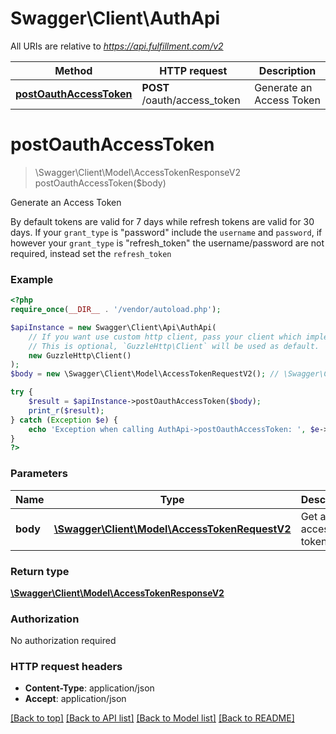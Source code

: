 # Swagger\Client\AuthApi

All URIs are relative to *https://api.fulfillment.com/v2*

Method | HTTP request | Description
------------- | ------------- | -------------
[**postOauthAccessToken**](AuthApi.md#postoauthaccesstoken) | **POST** /oauth/access_token | Generate an Access Token

# **postOauthAccessToken**
> \Swagger\Client\Model\AccessTokenResponseV2 postOauthAccessToken($body)

Generate an Access Token

By default tokens are valid for 7 days while refresh tokens are valid for 30 days. If your `grant_type` is \"password\" include the `username` and `password`, if however your `grant_type` is \"refresh_token\" the username/password are not required, instead set the `refresh_token`

### Example
```php
<?php
require_once(__DIR__ . '/vendor/autoload.php');

$apiInstance = new Swagger\Client\Api\AuthApi(
    // If you want use custom http client, pass your client which implements `GuzzleHttp\ClientInterface`.
    // This is optional, `GuzzleHttp\Client` will be used as default.
    new GuzzleHttp\Client()
);
$body = new \Swagger\Client\Model\AccessTokenRequestV2(); // \Swagger\Client\Model\AccessTokenRequestV2 | Get an access token

try {
    $result = $apiInstance->postOauthAccessToken($body);
    print_r($result);
} catch (Exception $e) {
    echo 'Exception when calling AuthApi->postOauthAccessToken: ', $e->getMessage(), PHP_EOL;
}
?>
```

### Parameters

Name | Type | Description  | Notes
------------- | ------------- | ------------- | -------------
 **body** | [**\Swagger\Client\Model\AccessTokenRequestV2**](../Model/AccessTokenRequestV2.md)| Get an access token |

### Return type

[**\Swagger\Client\Model\AccessTokenResponseV2**](../Model/AccessTokenResponseV2.md)

### Authorization

No authorization required

### HTTP request headers

 - **Content-Type**: application/json
 - **Accept**: application/json

[[Back to top]](#) [[Back to API list]](../../README.md#documentation-for-api-endpoints) [[Back to Model list]](../../README.md#documentation-for-models) [[Back to README]](../../README.md)

